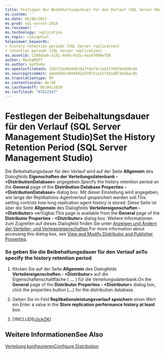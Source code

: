 ```yaml
---
title: Festlegen der Beibehaltungsdauer für den Verlauf (SQL Server Management Studio) | Microsoft-Dokumentation
ms.custom: ''
ms.date: 03/06/2017
ms.prod: sql-server-2014
ms.reviewer: ''
ms.technology: replication
ms.topic: conceptual
helpviewer_keywords:
- history retention periods [SQL Server replication]
- retention periods [SQL Server replication]
ms.assetid: c288daab-5181-4d4b-ba2a-8a147098e758
author: MashaMSFT
ms.author: mathoma
ms.openlocfilehash: 13dcf2ad9a9d619a7fdef9c1ed3f7b970e420cdd
ms.sourcegitcommit: ad4d92dce894592a259721a1571b1d8736abacdb
ms.translationtype: MT
ms.contentlocale: de-DE
ms.lasthandoff: 08/04/2020
ms.locfileid: "87622547"
---
```

# <a name="set-the-history-retention-period-sql-server-management-studio"></a><span data-ttu-id="f5723-102">Festlegen der Beibehaltungsdauer für den Verlauf (SQL Server Management Studio)</span><span class="sxs-lookup"><span data-stu-id="f5723-102">Set the History Retention Period (SQL Server Management Studio)</span></span>
  <span data-ttu-id="f5723-103">Die Beibehaltungsdauer für den Verlauf wird auf der Seite **Allgemein** des Dialogfelds **Eigenschaften der Verteilungsdatenbank - \<DistributionDatabase>** angegeben.</span><span class="sxs-lookup"><span data-stu-id="f5723-103">Specify the history retention period on the **General** page of the **Distribution Database Properties - \<DistributionDatabase>** dialog box.</span></span> <span data-ttu-id="f5723-104">Mit dieser Einstellung wird angegeben, wie lange der Replikations-Agentverlauf gespeichert werden soll.</span><span class="sxs-lookup"><span data-stu-id="f5723-104">This setting controls how long replication agent history is stored.</span></span> <span data-ttu-id="f5723-105">Diese Seite ist über die Seite **Allgemein** des Dialogfelds **Verteilereigenschaften - \<Distributor>** verfügbar.</span><span class="sxs-lookup"><span data-stu-id="f5723-105">This page is available from the **General** page of the **Distributor Properties - \<Distributor>** dialog box.</span></span> <span data-ttu-id="f5723-106">Weitere Informationen zum Zugreifen auf dieses Dialogfeld finden Sie unter [Anzeigen und Ändern der Verteiler- und Verlegereigenschaften](view-and-modify-distributor-and-publisher-properties.md).</span><span class="sxs-lookup"><span data-stu-id="f5723-106">For more information about accessing this dialog box, see [View and Modify Distributor and Publisher Properties](view-and-modify-distributor-and-publisher-properties.md).</span></span>  
  
### <a name="to-specify-the-history-retention-period"></a><span data-ttu-id="f5723-107">So geben Sie die Beibehaltungsdauer für den Verlauf an</span><span class="sxs-lookup"><span data-stu-id="f5723-107">To specify the history retention period</span></span>  
  
1.  <span data-ttu-id="f5723-108">Klicken Sie auf der Seite **Allgemein** des Dialogfelds **Verteilereigenschaften - \<Distributor>** auf die Eigenschaftenschaltfläche ( **...** ) für die Verteilungsdatenbank.</span><span class="sxs-lookup"><span data-stu-id="f5723-108">On the **General** page of the **Distributor Properties - \<Distributor>** dialog box, click the properties button (**...**) for the distribution database.</span></span>  
  
2.  <span data-ttu-id="f5723-109">Geben Sie im Feld **Replikationsleistungsverlauf speichern** einen Wert ein.</span><span class="sxs-lookup"><span data-stu-id="f5723-109">Enter a value in the **Store replication performance history at least** box.</span></span>  
  
3.  [!INCLUDE[clickOK](../../includes/clickok-md.md)]  
  
## <a name="see-also"></a><span data-ttu-id="f5723-110">Weitere Informationen</span><span class="sxs-lookup"><span data-stu-id="f5723-110">See Also</span></span>  
 [<span data-ttu-id="f5723-111">Verteilung konfigurieren</span><span class="sxs-lookup"><span data-stu-id="f5723-111">Configure Distribution</span></span>](configure-distribution.md)  
  
  
